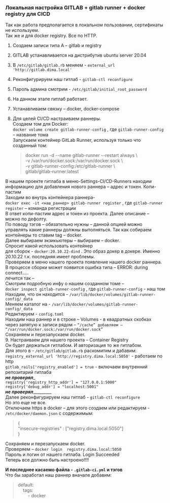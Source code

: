 ### Локальная настройка GITLAB + gitlab runner + docker registry для CICD
Так как работа предполагается в локальном пользовании, сертификаты не используем.\
Так же и для docker registry. Все по HTTP.
1. Создаем записи типа A – gitlab и registry
2. GITLAB устанавливается на дистрибутив ubuntu server 20.04
3. В  `/etc/gitlab/gitlab.rb`  меняем -  `external_url 'http://gitlab.dima.local'`
4. Реконфигурируем наш гитлаб -  `gitlab-ctl reconfigure`
5. Пароль админа смотрим - `/etc/gitlab/initial_root_password`
6. На данном этапе гитлаб работает. 
7. Устанавливаем связку – docker, docker-compose
8. Для целей CI/CD настраиваем раннеры.\
Создаем том для Docker:\
`docker volume create gitlab-runner-config` ,
где `gitlab-runner-config` – название тома \
Запускаем контейнер GitLab Runner, используя только что созданный том:

    >docker run -d --name gitlab-runner --restart always \\    
    -v /var/run/docker.sock:/var/run/docker.sock \\\
    -v gitlab-runner-config:/etc/gitlab-runner \\\
    gitlab/gitlab-runner:latest
   
В нашем проекте гитлаба в меню-Settings-CI/CD-Runners находим информацию для добавления нового раннера – адрес и токен. Копи-пастим\
Заходим во внутрь контейнера раннера- \
`docker exec -it <наш_раннер> gitlab-runner register` , где `gitlab-runner register` – команда регистрации\
В ответ копи-пастим адрес и токен из проекта. Далее описание – можно по дефолту. \
По поводу тэгов – обязательно нужны – данной опцией можно управлять какие раннеры должны выполняться. Так как собираем контейнеры то ставим tag – docker. \
Далее выбираем экзикьютеры – выбираем – docker.\
Спросит какой использовать контейнер \
для сборок - `docker:20.10.22-dind` .  Это образ докер в докере. Именно   20.10.22 т.к. последняя имеет проблемы.\
Проверяем в меню нашего проекта появление нашего docker раннера.\
В процессе сборки может появится ошибка типа – ERROR: during connect…..\
лечится так – \
Смотрим подробную инфу о нашем созданном томе –\
`docker inspect gitlab-runner-config` , где `gitlab-runner-config` - наш том\
Находим, что он находится - `/var/lib/docker/volumes/gitlab-runner-config/_data`\
Меняем каталог на -  `/var/lib/docker/volumes/gitlab-runner-config/_data`\
Редактируем -  `config.toml`  
Находим наш раннер и в строке – Volumes - в квадратных скобках через запятую к записи рядом – `“/cache” добавляем – “/var/run/docker.sock:/var/run/docker.sock”`\
Сохраняем и перезапускаем docker.\
9. Настраиваем для нашего проекта – Container Registry\
Он будет держаться гитлабом. И авторизация то же гитлабом. \
Для этого в - `/etc/gitlab/gitlab.rb`
раскомитим и дабавим:\
`registry_external_url 'http://registry.dima.local:5050'`   - работаем по http\
`gitlab_rails['registry_enabled'] = true`    -  включаем внутренний репозитарий гитлаба\
_________не проверял__________\
`registry['registry_http_addr'] = "127.0.0.1:5000"`\
`registry['debug_addr'] = "localhost:5001"`\
_______не проверял________________ \
Далее реконфигурируем наш гитлаб -  `gitlab-ctl reconfigure`\
Но это еще не все.\
Отключаем https в  docker – для этого создаем или редактируем - `/etc/docker/daemon.json` с содержимым: 

>{\
  "insecure-registries" : ["registry.dima.local:5050"]\
} 



Сохраняем и перезапускаем docker.\
Проверяем –    `docker login  registry.dima.local:5050`\
Пароль и логин от нашего гитлаба.  Login Succeeded\
Теперь все должно быть настроено!!!!


**И последнее касаемо файла - `.gitlab-ci.yml` и тэгов**\
Что бы заработал наш раннер вначале добавим:

>default:\
 &nbsp;&nbsp;&nbsp;&nbsp;tags:\
    &nbsp;&nbsp;&nbsp;&nbsp;&nbsp;&nbsp;&nbsp;&nbsp;- docker





 


